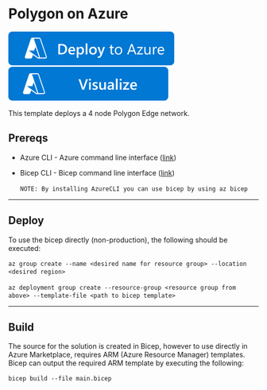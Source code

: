 # Polygon on Azure

[![Deploy To Azure](https://raw.githubusercontent.com/Azure/azure-quickstart-templates/master/1-CONTRIBUTION-GUIDE/images/deploytoazure.svg?sanitize=true)](https://portal.azure.com/#create/Microsoft.Template/uri/https%3A%2F%2Fraw.githubusercontent.com%2FAnkr-network%2Fpolygon-azure%2Fv0.9.0%2Fmarketplace%2FazureDeploy.json/createUIDefinitionUri/https%3A%2F%2Fraw.githubusercontent.com%2FAnkr-network%2Fpolygon-azure%2Fv0.9.0%2Fmarketplace%2FcreateUiDefinition.json) [![Visualize](https://raw.githubusercontent.com/Azure/azure-quickstart-templates/master/1-CONTRIBUTION-GUIDE/images/visualizebutton.svg?sanitize=true)](http://armviz.io/#/?load=https%3A%2F%2Fraw.githubusercontent.com%2Fcaleteeter%2Fpolygon-azure%2Fmain%2Fmarketplace%2FazureDeploy.json)

This template deploys a 4 node Polygon Edge network.

## Prereqs

- Azure CLI - Azure command line interface ([link](https://docs.microsoft.com/en-us/cli/azure/install-azure-cli))

- Bicep CLI - Bicep command line interface ([link](https://docs.microsoft.com/en-us/azure/azure-resource-manager/bicep/install)) 

    `NOTE: By installing AzureCLI you can use bicep by using az bicep`
---

## Deploy

To use the bicep directly (non-production), the following should be executed:

```
az group create --name <desired name for resource group> --location <desired region>

az deployment group create --resource-group <resource group from above> --template-file <path to bicep template> 
```

---

## Build

The source for the solution is created in Bicep, however to use directly in Azure Marketplace, requires ARM (Azure Resource Manager) templates.  Bicep can output the required ARM template by executing the following:

```
bicep build --file main.bicep
```